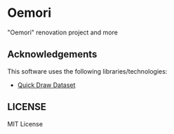 # Oemori

"Oemori" renovation project and more

## Acknowledgements

This software uses the following libraries/technologies:
- [Quick Draw Dataset](https://github.com/googlecreativelab/quickdraw-dataset)

## LICENSE

MIT License